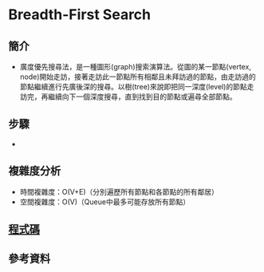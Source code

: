 # Breadth-First Search

## 簡介
- 廣度優先搜尋法，是一種圖形(graph)搜索演算法。從圖的某一節點(vertex, node)開始走訪，接著走訪此一節點所有相鄰且未拜訪過的節點，由走訪過的節點繼續進行先廣後深的搜尋。以樹(tree)來說即把同一深度(level)的節點走訪完，再繼續向下一個深度搜尋，直到找到目的節點或遍尋全部節點。

## 步驟

- [](https://i.imgur.com/1xkkRtI.png)

## 複雜度分析
- 時間複雜度：O(V+E)（分別遍歷所有節點和各節點的所有鄰居）
- 空間複雜度：O(V)（Queue中最多可能存放所有節點）

## [程式碼](https://github.com/yulin871030/my-learning-note/blob/master/HW5/BFS_06170131.py)

## 參考資料
